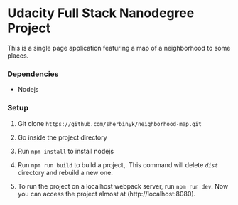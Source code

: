 # Udacity Full Stack Nanodegree Project
This is a single page application featuring a map of a neighborhood to some places. 

### Dependencies
- Nodejs

### Setup
1. Git clone `https://github.com/sherbinyk/neighborhood-map.git`

2. Go inside the project directory

3. Run `npm install` to install nodejs

4. Run `npm run build` to build a project,. This command will delete *`dist`* directory and rebuild a new one.

5. To run the project on a localhost webpack server, run `npm run dev`. Now you can access the project almost at (http://localhost:8080).

